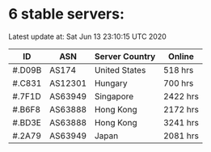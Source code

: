 # 6 stable servers:

Latest update at: Sat Jun 13 23:10:15 UTC 2020

| ID | ASN | Server Country | Online |
| -- | --- | -------------- | ------ |
| #.D09B | AS174 | United States | 518 hrs |
| #.C831 | AS12301 | Hungary | 700 hrs |
| #.7F1D | AS63949 | Singapore | 2422 hrs |
| #.B6F8 | AS63888 | Hong Kong | 2172 hrs |
| #.BD3E | AS63888 | Hong Kong | 3241 hrs |
| #.2A79 | AS63949 | Japan | 2081 hrs |

